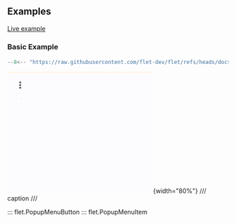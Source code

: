 ## Examples

[Live example](https://flet-controls-gallery.fly.dev/buttons/popupmenubutton)

### Basic Example

```python
--8<-- "https://raw.githubusercontent.com/flet-dev/flet/refs/heads/docs/sdk/python/examples/python/controls/popup-menu-button/basic.py"
```

![basic](https://raw.githubusercontent.com/flet-dev/flet/docs/sdk/python/examples/python/controls/popup-menu-button/media/basic.gif){width="80%"}
/// caption
///

::: flet.PopupMenuButton
::: flet.PopupMenuItem
